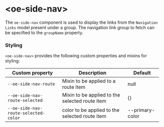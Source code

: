 # \<oe-side-nav\>

The `oe-side-nav` component is used to display the links from the `Navigation Links` model present under a group. The navigation link group to fetch
  can be specified to the `groupName` property.

### Styling

`<oe-side-nav>` provides the following custom properties and mixins for styling:

Custom property | Description | Default
----------------|-------------|----------
`--oe-side-nav-route` | Mixin to be applied to a route item  | null
`--oe-side-nav-route-selected` | Mixin to be applied to the selected route item | {}
`--oe-side-nav-route-selected-color` | color to be applied to the selected route item | --primary-color
